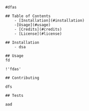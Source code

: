 
        #dfas

        ## Table of Contents
            - [Installation](#installation)
            -[Usage](#usage)
            - [Credits](#credits)
            - [License](#license)

        ## Installation
            - dsa

        ## Usage
        fd

        !'fdas'

        ## Contributing

        dfs

        ## Tests

        aad

    